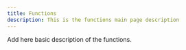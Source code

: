 ```yaml
---
title: Functions
description: This is the functions main page description
---
```


Add here basic description of the functions.